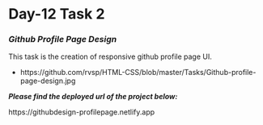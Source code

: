 <h1>Day-12 Task 2 </h1>
<h3><b><i>Github Profile Page Design</i></b></h3>

<p>This task is the creation of responsive github profile page UI.</p>
<ul> 
  <li>https://github.com/rvsp/HTML-CSS/blob/master/Tasks/Github-profile-page-design.jpg</li>
</ul>

<p><b><i>Please find the deployed url of the project below:</i></b></p>
https://githubdesign-profilepage.netlify.app
